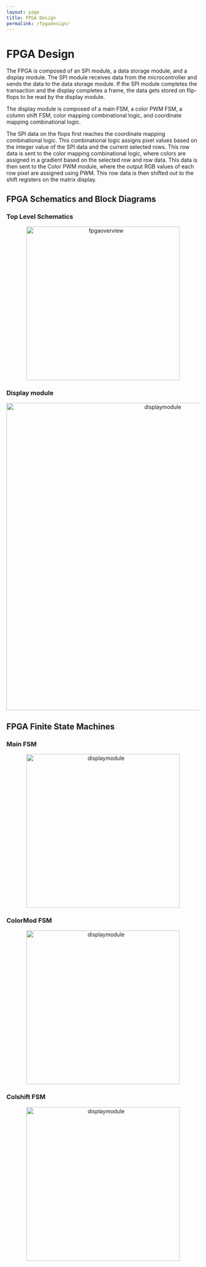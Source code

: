 ```yaml
---
layout: page
title: FPGA Design
permalink: /fpgadesign/
---
```



# FPGA Design
The FPGA is composed of an SPI module, a data storage module, and a display module. The SPI module receives data from the microcontroller and sends the data to the data storage module. If the SPI module completes the transaction and the display completes a frame, the data gets stored on flip-flops to be read by the display module.


The display module is composed of a main FSM, a color PWM FSM, a column shift FSM, color mapping combinational logic, and coordinate mapping combinational logic.

The SPI data on the flops first reaches the coordinate mapping combinational logic. This combinational logic assigns pixel values based on the integer value of the SPI data and the current selected rows. This row data is sent to the color mapping combinational logic, where colors are assigned in a gradient based on the selected row and row data. This data is then sent to the Color PWM module, where the output RGB values of each row pixel are assigned using PWM. This row data is then shifted out to the shift registers on the matrix display.

## FPGA Schematics and Block Diagrams
### Top Level Schematics
<div style="text-align: center">
  <img src="../assets/schematics/FPGA_overview.png" alt="fpgaoverview" width="400" />
</div>

### Display module
<div style="text-align: center">
  <img src="../assets/schematics/display_module.png" alt="displaymodule" width="800" />
</div>

## FPGA Finite State Machines
### Main FSM
<div style="text-align: center">
  <img src="../assets/schematics/main_fsm.png" alt="displaymodule" width="400" />
</div>

### ColorMod FSM
<div style="text-align: center">
  <img src="../assets/schematics/colormod_fsm.png" alt="displaymodule" width="400" />
</div>


### Colshift FSM
<div style="text-align: center">
  <img src="../assets/schematics/colshift_fsm.png" alt="displaymodule" width="400" />
</div>
